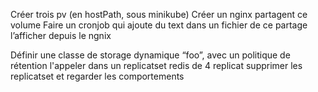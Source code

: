 Créer trois pv (en hostPath, sous minikube)
Créer un nginx partagent ce volume
Faire un cronjob qui ajoute du text dans un fichier de ce partage
l’afficher depuis le ngnix

Définir une classe de storage dynamique “foo”, avec un politique de rétention
l'appeler dans un replicatset redis de 4 replicat
supprimer les replicatset et regarder les comportements
